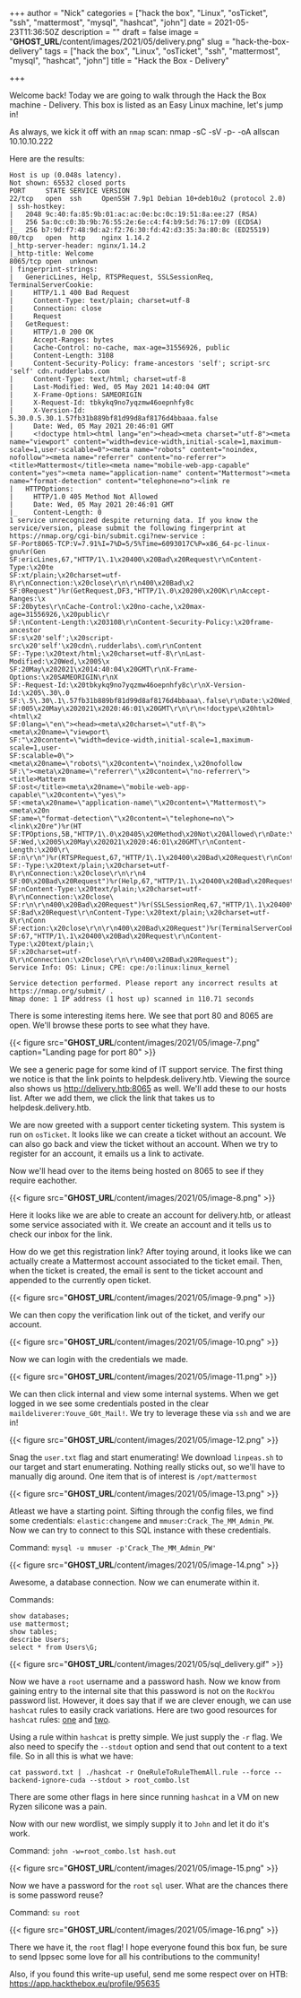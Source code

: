 +++
author = "Nick"
categories = ["hack the box", "Linux", "osTicket", "ssh", "mattermost", "mysql", "hashcat", "john"]
date = 2021-05-23T11:36:50Z
description = ""
draft = false
image = "__GHOST_URL__/content/images/2021/05/delivery.png"
slug = "hack-the-box-delivery"
tags = ["hack the box", "Linux", "osTicket", "ssh", "mattermost", "mysql", "hashcat", "john"]
title = "Hack the Box - Delivery"

+++


Welcome back! Today we are going to walk through the Hack the Box machine - Delivery. This box is listed as an Easy Linux machine, let's jump in!

As always, we kick it off with an `nmap` scan: nmap -sC -sV -p- -oA allscan 10.10.10.222

Here are the results:
```
Host is up (0.048s latency).
Not shown: 65532 closed ports
PORT     STATE SERVICE VERSION
22/tcp   open  ssh     OpenSSH 7.9p1 Debian 10+deb10u2 (protocol 2.0)
| ssh-hostkey: 
|   2048 9c:40:fa:85:9b:01:ac:ac:0e:bc:0c:19:51:8a:ee:27 (RSA)
|   256 5a:0c:c0:3b:9b:76:55:2e:6e:c4:f4:b9:5d:76:17:09 (ECDSA)
|_  256 b7:9d:f7:48:9d:a2:f2:76:30:fd:42:d3:35:3a:80:8c (ED25519)
80/tcp   open  http    nginx 1.14.2
|_http-server-header: nginx/1.14.2
|_http-title: Welcome
8065/tcp open  unknown
| fingerprint-strings: 
|   GenericLines, Help, RTSPRequest, SSLSessionReq, TerminalServerCookie: 
|     HTTP/1.1 400 Bad Request
|     Content-Type: text/plain; charset=utf-8
|     Connection: close
|     Request
|   GetRequest: 
|     HTTP/1.0 200 OK
|     Accept-Ranges: bytes
|     Cache-Control: no-cache, max-age=31556926, public
|     Content-Length: 3108
|     Content-Security-Policy: frame-ancestors 'self'; script-src 'self' cdn.rudderlabs.com
|     Content-Type: text/html; charset=utf-8
|     Last-Modified: Wed, 05 May 2021 14:40:04 GMT
|     X-Frame-Options: SAMEORIGIN
|     X-Request-Id: tbkykq9no7yqzmw46oepnhfy8c
|     X-Version-Id: 5.30.0.5.30.1.57fb31b889bf81d99d8af8176d4bbaaa.false
|     Date: Wed, 05 May 2021 20:46:01 GMT
|     <!doctype html><html lang="en"><head><meta charset="utf-8"><meta name="viewport" content="width=device-width,initial-scale=1,maximum-scale=1,user-scalable=0"><meta name="robots" content="noindex, nofollow"><meta name="referrer" content="no-referrer"><title>Mattermost</title><meta name="mobile-web-app-capable" content="yes"><meta name="application-name" content="Mattermost"><meta name="format-detection" content="telephone=no"><link re
|   HTTPOptions: 
|     HTTP/1.0 405 Method Not Allowed
|     Date: Wed, 05 May 2021 20:46:01 GMT
|_    Content-Length: 0
1 service unrecognized despite returning data. If you know the service/version, please submit the following fingerprint at https://nmap.org/cgi-bin/submit.cgi?new-service :
SF-Port8065-TCP:V=7.91%I=7%D=5/5%Time=6093017C%P=x86_64-pc-linux-gnu%r(Gen
SF:ericLines,67,"HTTP/1\.1\x20400\x20Bad\x20Request\r\nContent-Type:\x20te
SF:xt/plain;\x20charset=utf-8\r\nConnection:\x20close\r\n\r\n400\x20Bad\x2
SF:0Request")%r(GetRequest,DF3,"HTTP/1\.0\x20200\x20OK\r\nAccept-Ranges:\x
SF:20bytes\r\nCache-Control:\x20no-cache,\x20max-age=31556926,\x20public\r
SF:\nContent-Length:\x203108\r\nContent-Security-Policy:\x20frame-ancestor
SF:s\x20'self';\x20script-src\x20'self'\x20cdn\.rudderlabs\.com\r\nContent
SF:-Type:\x20text/html;\x20charset=utf-8\r\nLast-Modified:\x20Wed,\x2005\x
SF:20May\x202021\x2014:40:04\x20GMT\r\nX-Frame-Options:\x20SAMEORIGIN\r\nX
SF:-Request-Id:\x20tbkykq9no7yqzmw46oepnhfy8c\r\nX-Version-Id:\x205\.30\.0
SF:\.5\.30\.1\.57fb31b889bf81d99d8af8176d4bbaaa\.false\r\nDate:\x20Wed,\x2
SF:005\x20May\x202021\x2020:46:01\x20GMT\r\n\r\n<!doctype\x20html><html\x2
SF:0lang=\"en\"><head><meta\x20charset=\"utf-8\"><meta\x20name=\"viewport\
SF:"\x20content=\"width=device-width,initial-scale=1,maximum-scale=1,user-
SF:scalable=0\"><meta\x20name=\"robots\"\x20content=\"noindex,\x20nofollow
SF:\"><meta\x20name=\"referrer\"\x20content=\"no-referrer\"><title>Matterm
SF:ost</title><meta\x20name=\"mobile-web-app-capable\"\x20content=\"yes\">
SF:<meta\x20name=\"application-name\"\x20content=\"Mattermost\"><meta\x20n
SF:ame=\"format-detection\"\x20content=\"telephone=no\"><link\x20re")%r(HT
SF:TPOptions,5B,"HTTP/1\.0\x20405\x20Method\x20Not\x20Allowed\r\nDate:\x20
SF:Wed,\x2005\x20May\x202021\x2020:46:01\x20GMT\r\nContent-Length:\x200\r\
SF:n\r\n")%r(RTSPRequest,67,"HTTP/1\.1\x20400\x20Bad\x20Request\r\nContent
SF:-Type:\x20text/plain;\x20charset=utf-8\r\nConnection:\x20close\r\n\r\n4
SF:00\x20Bad\x20Request")%r(Help,67,"HTTP/1\.1\x20400\x20Bad\x20Request\r\
SF:nContent-Type:\x20text/plain;\x20charset=utf-8\r\nConnection:\x20close\
SF:r\n\r\n400\x20Bad\x20Request")%r(SSLSessionReq,67,"HTTP/1\.1\x20400\x20
SF:Bad\x20Request\r\nContent-Type:\x20text/plain;\x20charset=utf-8\r\nConn
SF:ection:\x20close\r\n\r\n400\x20Bad\x20Request")%r(TerminalServerCookie,
SF:67,"HTTP/1\.1\x20400\x20Bad\x20Request\r\nContent-Type:\x20text/plain;\
SF:x20charset=utf-8\r\nConnection:\x20close\r\n\r\n400\x20Bad\x20Request");
Service Info: OS: Linux; CPE: cpe:/o:linux:linux_kernel

Service detection performed. Please report any incorrect results at https://nmap.org/submit/ .
Nmap done: 1 IP address (1 host up) scanned in 110.71 seconds
```

There is some interesting items here. We see that port 80 and 8065 are open. We'll browse these ports to see what they have.

{{< figure src="__GHOST_URL__/content/images/2021/05/image-7.png" caption="Landing page for port 80" >}}

We see a generic page for some kind of IT support service. The first thing we notice is that the link points to helpdesk.delivery.htb. Viewing the source also shows us http://delivery.htb:8065 as well. We'll add these to our hosts list. After we add them, we click the link that takes us to helpdesk.delivery.htb.

We are now greeted with a support center ticketing system. This system is run on `osTicket`. It looks like we can create a ticket without an account. We can also go back and view the ticket without an account. When we try to register for an account, it emails us a link to activate.

Now we'll head over to the items being hosted on 8065 to see if they require eachother.

{{< figure src="__GHOST_URL__/content/images/2021/05/image-8.png" >}}

Here it looks like we are able to create an account for delivery.htb, or atleast some service associated with it. We create an account and it tells us to check our inbox for the link.

How do we get this registration link? After toying around, it looks like we can actually create a Mattermost account associated to the ticket email. Then, when the ticket is created, the email is sent to the ticket account and appended to the currently open ticket.

{{< figure src="__GHOST_URL__/content/images/2021/05/image-9.png" >}}

We can then copy the verification link out of the ticket, and verify our account.

{{< figure src="__GHOST_URL__/content/images/2021/05/image-10.png" >}}

Now we can login with the credentials we made.

{{< figure src="__GHOST_URL__/content/images/2021/05/image-11.png" >}}

We can then click internal and view some internal systems. When we get logged in we see some credentials posted in the clear `maildeliverer:Youve_G0t_Mail!`. We try to leverage these via `ssh` and we are in!

{{< figure src="__GHOST_URL__/content/images/2021/05/image-12.png" >}}

Snag the `user.txt` flag and start enumerating! We download `linpeas.sh` to our target and start enumerating. Nothing really sticks out, so we'll have to manually dig around. One item that is of interest is `/opt/mattermost`

{{< figure src="__GHOST_URL__/content/images/2021/05/image-13.png" >}}

Atleast we have a starting point. Sifting through the config files, we find some credentials: `elastic:changeme` and `mmuser:Crack_The_MM_Admin_PW`. Now we can try to connect to this SQL instance with these credentials.

Command:
`mysql -u mmuser -p'Crack_The_MM_Admin_PW'`

{{< figure src="__GHOST_URL__/content/images/2021/05/image-14.png" >}}

Awesome, a database connection. Now we can enumerate within it.

Commands:
```mysql
show databases;
use mattermost;
show tables;
describe Users;
select * from Users\G;
```

{{< figure src="__GHOST_URL__/content/images/2021/05/sql_delivery.gif" >}}

Now we have a `root` username and a password hash. Now we know from gaining entry to the internal site that this password is not on the `RockYou` password list. However, it does say that if we are clever enough, we can use `hashcat` rules to easily crack variations. Here are two good resources for `hashcat` rules: [one](https://notsosecure.com/one-rule-to-rule-them-all/) and [two](https://www.4armed.com/blog/hashcat-rule-based-attack/).

Using a rule within `hashcat` is pretty simple. We just supply the `-r` flag. We also need to specify the `--stdout` option and send that out content to a text file. So in all this is what we have:

`cat password.txt | ./hashcat -r OneRuleToRuleThemAll.rule --force --backend-ignore-cuda --stdout > root_combo.lst`

There are some other flags in here since running `hashcat` in a VM on new Ryzen silicone was a pain.

Now with our new wordlist, we simply supply it to `John` and let it do it's work.

Command:
`john -w=root_combo.lst hash.out`

{{< figure src="__GHOST_URL__/content/images/2021/05/image-15.png" >}}

Now we have a password for the `root` `sql` user. What are the chances there is some password reuse?

Command:
`su root`

{{< figure src="__GHOST_URL__/content/images/2021/05/image-16.png" >}}

There we have it, the `root` flag! I hope everyone found this box fun, be sure to send Ippsec some love for all his contributions to the community!

Also, if you found this write-up useful, send me some respect over on HTB:
https://app.hackthebox.eu/profile/95635



